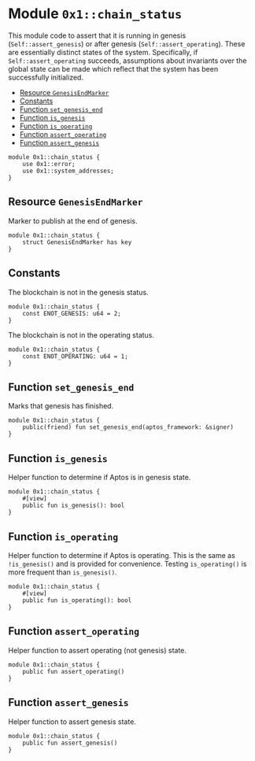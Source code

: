 
<a id="0x1_chain_status"></a>

# Module `0x1::chain_status`

This module code to assert that it is running in genesis (`Self::assert_genesis`) or after
genesis (`Self::assert_operating`). These are essentially distinct states of the system. Specifically,
if `Self::assert_operating` succeeds, assumptions about invariants over the global state can be made
which reflect that the system has been successfully initialized.


-  [Resource `GenesisEndMarker`](#0x1_chain_status_GenesisEndMarker)
-  [Constants](#@Constants_0)
-  [Function `set_genesis_end`](#0x1_chain_status_set_genesis_end)
-  [Function `is_genesis`](#0x1_chain_status_is_genesis)
-  [Function `is_operating`](#0x1_chain_status_is_operating)
-  [Function `assert_operating`](#0x1_chain_status_assert_operating)
-  [Function `assert_genesis`](#0x1_chain_status_assert_genesis)


```move
module 0x1::chain_status {
    use 0x1::error;
    use 0x1::system_addresses;
}
```


<a id="0x1_chain_status_GenesisEndMarker"></a>

## Resource `GenesisEndMarker`

Marker to publish at the end of genesis.


```move
module 0x1::chain_status {
    struct GenesisEndMarker has key
}
```


<a id="@Constants_0"></a>

## Constants


<a id="0x1_chain_status_ENOT_GENESIS"></a>

The blockchain is not in the genesis status.


```move
module 0x1::chain_status {
    const ENOT_GENESIS: u64 = 2;
}
```


<a id="0x1_chain_status_ENOT_OPERATING"></a>

The blockchain is not in the operating status.


```move
module 0x1::chain_status {
    const ENOT_OPERATING: u64 = 1;
}
```


<a id="0x1_chain_status_set_genesis_end"></a>

## Function `set_genesis_end`

Marks that genesis has finished.


```move
module 0x1::chain_status {
    public(friend) fun set_genesis_end(aptos_framework: &signer)
}
```


<a id="0x1_chain_status_is_genesis"></a>

## Function `is_genesis`

Helper function to determine if Aptos is in genesis state.


```move
module 0x1::chain_status {
    #[view]
    public fun is_genesis(): bool
}
```


<a id="0x1_chain_status_is_operating"></a>

## Function `is_operating`

Helper function to determine if Aptos is operating. This is
the same as `!is_genesis()` and is provided for convenience.
Testing `is_operating()` is more frequent than `is_genesis()`.


```move
module 0x1::chain_status {
    #[view]
    public fun is_operating(): bool
}
```


<a id="0x1_chain_status_assert_operating"></a>

## Function `assert_operating`

Helper function to assert operating (not genesis) state.


```move
module 0x1::chain_status {
    public fun assert_operating()
}
```


<a id="0x1_chain_status_assert_genesis"></a>

## Function `assert_genesis`

Helper function to assert genesis state.


```move
module 0x1::chain_status {
    public fun assert_genesis()
}
```
